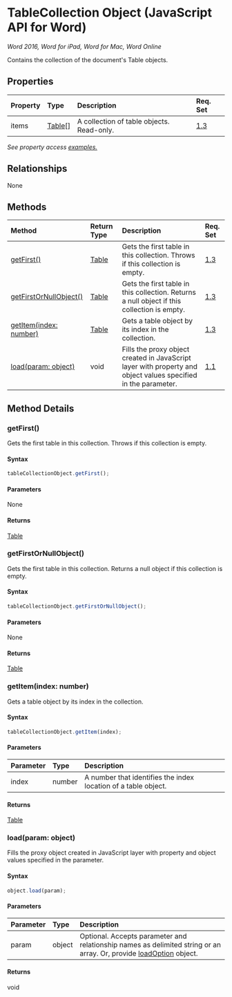 # TableCollection Object (JavaScript API for Word)

_Word 2016, Word for iPad, Word for Mac, Word Online_

Contains the collection of the document's Table objects.

## Properties

| Property	   | Type	|Description| Req. Set|
|:---------------|:--------|:----------|:----|
|items|[Table[]](table.md)|A collection of table objects. Read-only.|[1.3](../requirement-sets/word-api-requirement-sets.md)|

_See property access [examples.](#property-access-examples)_

## Relationships
None


## Methods

| Method		   | Return Type	|Description| Req. Set|
|:---------------|:--------|:----------|:----|
|[getFirst()](#getfirst)|[Table](table.md)|Gets the first table in this collection. Throws if this collection is empty.|[1.3](../requirement-sets/word-api-requirement-sets.md)|
|[getFirstOrNullObject()](#getfirstornullobject)|[Table](table.md)|Gets the first table in this collection. Returns a null object if this collection is empty.|[1.3](../requirement-sets/word-api-requirement-sets.md)|
|[getItem(index: number)](#getitemindex-number)|[Table](table.md)|Gets a table object by its index in the collection.|[1.3](../requirement-sets/word-api-requirement-sets.md)|
|[load(param: object)](#loadparam-object)|void|Fills the proxy object created in JavaScript layer with property and object values specified in the parameter.|[1.1](../requirement-sets/word-api-requirement-sets.md)|

## Method Details


### getFirst()
Gets the first table in this collection. Throws if this collection is empty.

#### Syntax
```js
tableCollectionObject.getFirst();
```

#### Parameters
None

#### Returns
[Table](table.md)

### getFirstOrNullObject()
Gets the first table in this collection. Returns a null object if this collection is empty.

#### Syntax
```js
tableCollectionObject.getFirstOrNullObject();
```

#### Parameters
None

#### Returns
[Table](table.md)

### getItem(index: number)
Gets a table object by its index in the collection.

#### Syntax
```js
tableCollectionObject.getItem(index);
```

#### Parameters
| Parameter	   | Type	|Description|
|:---------------|:--------|:----------|
|index|number|A number that identifies the index location of a table object.|

#### Returns
[Table](table.md)

### load(param: object)
Fills the proxy object created in JavaScript layer with property and object values specified in the parameter.

#### Syntax
```js
object.load(param);
```

#### Parameters
| Parameter	   | Type	|Description|
|:---------------|:--------|:----------|
|param|object|Optional. Accepts parameter and relationship names as delimited string or an array. Or, provide [loadOption](loadoption.md) object.|

#### Returns
void
